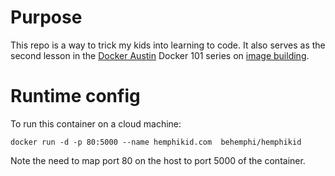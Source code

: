 # Purpose

This repo is a way to trick my kids into learning to code. It also serves as
the second lesson in the [Docker Austin](http://www.meetup.com/Docker-Austin/) 
Docker 101 series on [image building](http://stackengine.com/docker-101-02-understanding-docker-images).

# Runtime config

To run this container on a cloud machine:

```
docker run -d -p 80:5000 --name hemphikid.com  behemphi/hemphikid
```

Note the need to map port 80 on the host to port 5000 of the container. 



